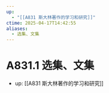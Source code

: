 ```yaml
---
up:
  - "[[A831 斯大林著作的学习和研究]]"
ctime: 2025-04-17T14:42:55
aliases:
  - 选集、文集
---
```


# A831.1 选集、文集

- up: [[A831 斯大林著作的学习和研究]]

